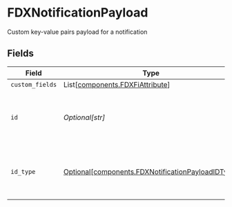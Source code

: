 # FDXNotificationPayload

Custom key-value pairs payload for a notification


## Fields

| Field                                                                                                    | Type                                                                                                     | Required                                                                                                 | Description                                                                                              |
| -------------------------------------------------------------------------------------------------------- | -------------------------------------------------------------------------------------------------------- | -------------------------------------------------------------------------------------------------------- | -------------------------------------------------------------------------------------------------------- |
| `custom_fields`                                                                                          | List[[components.FDXFiAttribute](../../models/shared/fdxfiattribute.md)]                                 | :heavy_minus_sign:                                                                                       | N/A                                                                                                      |
| `id`                                                                                                     | *Optional[str]*                                                                                          | :heavy_minus_sign:                                                                                       | ID for the origination entity related to the notification                                                |
| `id_type`                                                                                                | [Optional[components.FDXNotificationPayloadIDType]](../../models/shared/fdxnotificationpayloadidtype.md) | :heavy_minus_sign:                                                                                       | Type of entity causing origination of a notification                                                     |
